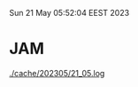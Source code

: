 Sun 21 May 05:52:04 EEST 2023
# JAM
<a href='./cache/202305/21_05.log'>./cache/202305/21_05.log</a>
